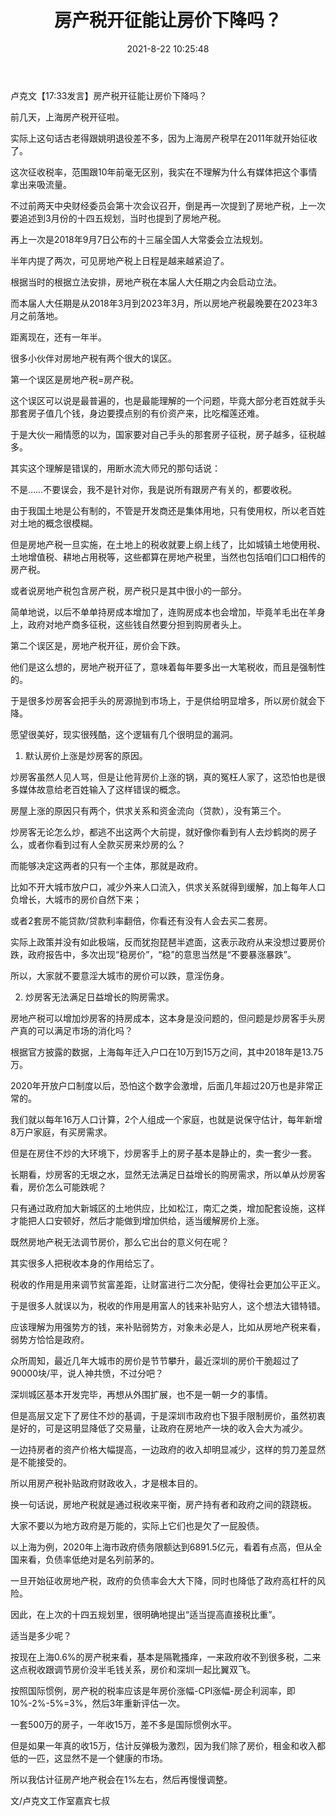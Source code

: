 ﻿---
layout: post
title:  "房产税开征能让房价下降吗？"
date:   2021-8-22 10:25:48
categories: update
---
卢克文【17:33发言】房产税开征能让房价下降吗？
 
 
前几天，上海房产税开征啦。
 
实际上这句话古老得跟姚明退役差不多，因为上海房产税早在2011年就开始征收了。
 
这次征收税率，范围跟10年前毫无区别，我实在不理解为什么有媒体把这个事情拿出来吸流量。
 
不过前两天中央财经委员会第十次会议召开，倒是再一次提到了房地产税，上一次要追述到3月份的十四五规划，当时也提到了房地产税。
 
再上一次是2018年9月7日公布的十三届全国人大常委会立法规划。
 
半年内提了两次，可见房地产税上日程是越来越紧迫了。
 
根据当时的根据立法安排，房地产税在本届人大任期之内会启动立法。
 
而本届人大任期是从2018年3月到2023年3月，所以房地产税最晚要在2023年3月之前落地。
 
距离现在，还有一年半。
 
很多小伙伴对房地产税有两个很大的误区。
 
第一个误区是房地产税=房产税。
 
这个误区可以说是最普遍的，也是最能理解的一个问题，毕竟大部分老百姓就手头那套房子值几个钱，身边要摸点别的有价资产来，比吃榴莲还难。
 
于是大伙一厢情愿的以为，国家要对自己手头的那套房子征税，房子越多，征税越多。
 
其实这个理解是错误的，用断水流大师兄的那句话说：
 
不是……不要误会，我不是针对你，我是说所有跟房产有关的，都要收税。
 
由于我国土地是公有制的，不管是开发商还是集体用地，只有使用权，所以老百姓对土地的概念很模糊。
 
但是房地产税一旦实施，在土地上的税收就要上纲上线了，比如城镇土地使用税、土地增值税、耕地占用税等，这些都算在房地产税里，当然也包括咱们口口相传的房产税。
 
或者说房地产税包含房产税，房产税只是其中很小的一部分。
 
简单地说，以后不单单持房成本增加了，连购房成本也会增加，毕竟羊毛出在羊身上，政府对地产商多征税，这些钱自然要分担到购房者头上。
 
第二个误区是，房地产税开征，房价会下跌。
 
他们是这么想的，房地产税开征了，意味着每年要多出一大笔税收，而且是强制性的。
 
于是很多炒房客会把手头的房源抛到市场上，于是供给明显增多，所以房价就会下降。
 
愿望很美好，现实很残酷，这个逻辑有几个很明显的漏洞。
 
1. 默认房价上涨是炒房客的原因。
 
炒房客虽然人见人骂，但是让他背房价上涨的锅，真的冤枉人家了，这恐怕也是很多媒体故意给老百姓输入了这样错误的概念。
 
房屋上涨的原因只有两个，供求关系和资金流向（贷款），没有第三个。
 
炒房客无论怎么炒，都逃不出这两个大前提，就好像你看到有人去炒鹤岗的房子么，或者你看到过有人全款买房来炒房的么？
 
而能够决定这两者的只有一个主体，那就是政府。
 
比如不开大城市放户口，减少外来人口流入，供求关系就得到缓解，加上每年人口负增长，大城市的房价自然下来；
 
或者2套房不能贷款/贷款利率翻倍，你看还有没有人会去买二套房。
 
实际上政策并没有如此极端，反而犹抱琵琶半遮面，这表示政府从来没想过要房价跌，政府报告中，多次出现“稳房价”，“稳”的意思当然是“不要暴涨暴跌”。
 
所以，大家就不要意淫大城市的房价可以跌，意淫伤身。
 
2. 炒房客无法满足日益增长的购房需求。
 
房地产税可以增加炒房客的持房成本，这本身是没问题的，但问题是炒房客手头房产真的可以满足市场的消化吗？
 
根据官方披露的数据，上海每年迁入户口在10万到15万之间，其中2018年是13.75万。
 
2020年开放户口制度以后，恐怕这个数字会激增，后面几年超过20万也是非常正常的。
 
我们就以每年16万人口计算，2个人组成一个家庭，也就是说保守估计，每年新增8万户家庭，有买房需求。
 
但是在房住不炒的大环境下，炒房客手上的房子基本是静止的，卖一套少一套。
 
长期看，炒房客的无垠之水，显然无法满足日益增长的购房需求，所以单从炒房客看，房价怎么可能跌呢？
 
只有通过政府加大新城区的土地供应，比如松江，南汇之类，增加配套设施，这样才能把人口安顿好，然后才能做到增加供给，适当缓解房价上涨。
 
既然房地产税无法调节房价，那么它出台的意义何在呢？
 
其实很多人把税收本身的作用给忘了。
 
税收的作用是用来调节贫富差距，让财富进行二次分配，使得社会更加公平正义。
 
于是很多人就误以为，税收的作用是用富人的钱来补贴穷人，这个想法大错特错。
 
应该理解为用强势方的钱，来补贴弱势方，对象未必是人，比如从房地产税来看，弱势方恰恰是政府。
 
众所周知，最近几年大城市的房价是节节攀升，最近深圳的房价干脆超过了90000块/平，说人神共愤，不过分吧？
 
深圳城区基本开发完毕，再想从外围扩展，也不是一朝一夕的事情。
 
但是高层又定下了房住不炒的基调，于是深圳市政府也下狠手限制房价，虽然初衷是好的，可是这明显降低了交易量，让政府在房地产一块的收入会大为减少。
 
一边持房者的资产价格大幅提高，一边政府的收入却明显减少，这样的剪刀差显然是不能接受的。
 
所以用房产税补贴政府财政收入，才是根本目的。
 
换一句话说，房地产税就是通过税收来平衡，房产持有者和政府之间的跷跷板。
 
大家不要以为地方政府是万能的，实际上它们也是欠了一屁股债。
 
以上海为例，2020年上海市政府债务限额达到6891.5亿元，看着有点高，但从全国来看，负债率低绝对是名列前茅的。
 
一旦开始征收房地产税，政府的负债率会大大下降，同时也降低了政府高杠杆的风险。
 
因此，在上次的十四五规划里，很明确地提出“适当提高直接税比重”。
 
适当是多少呢？
 
按现在上海0.6%的房产税来看，基本是隔靴搔痒，一来政府收不到很多税，二来这点税收跟调节房价没半毛钱关系，房价和深圳一起比翼双飞。
 
按照国际惯例，房产税的税率应该是年房价涨幅-CPI涨幅-房企利润率，即10%-2%-5%=3%，然后3年重新评估一次。
 
一套500万的房子，一年收15万，差不多是国际惯例水平。
 
但是如果一年真的收15万，估计反弹极为激烈，因为我们除了房价，租金和收入都低的一匹，这显然不是一个健康的市场。
 
所以我估计征房产地产税会在1%左右，然后再慢慢调整。
 
 
文/卢克文工作室嘉宾七叔

